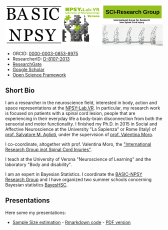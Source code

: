 ![logo](Logo_combinato3.png)


* ORCID: [0000-0003-0853-8975](https://orcid.org/0000-0003-0853-8975)            
* ResearcherID: [D-8107-2013](https://publons.com/researcher/D-8107-2013/)         
* [ResearchGate](https://www.researchgate.net/profile/Michele_Scandola)             
* [Google Scholar](https://scholar.google.com/citations?user=mRc0hxsAAAAJ&hl=it)   
* [Open Science Framework](https://osf.io/4kcn2/)                                  


## Short Bio

I am a researcher in the neuroscience field, interested in body, action and space representations at the [NPSY-Lab.VR](http://sites.hss.univr.it/npsy-labvr/).
In particular, my research work is focused on patients with a spinal cord lesion,
people that are experiencing in their everyday life a body-brain disconnection from both the sensorial and 
motor functionality.
I finished my Ph.D. in 2015 in Social and Affective Neuroscience at the University "La Sapienza" or Rome (Italy) of [prof. Salvatore M. Aglioti](https://agliotilab.org/lab-staff/principal-investigator), under the supervision of [prof. Valentina Moro](www.dsu.univr.it/?ent=persona&id=2097).

I co-coordinate, altogether with prof. Valentina Moro, the ["International Research Group inot Spinal Cord Injuries"](http://sites.hss.univr.it/npsy-labvr/spinal-cord-injury-research-center/).

I teach at the University of Verona "Neuroscience of Learning" and the laboratory "Body and disability".

I am an expert in Bayesian Statistics. I coordinate the [BASIC-NPSY Research Group](http://sites.hss.univr.it/npsy-labvr/basic-npsy-research-group/) and I have organized two summer schools concerning Bayesian statistics [BayesHSC](http://sites.hss.univr.it/bayeshsc/).

## Presentations

Here some my presentations:

- [Sample Size estimation](https://michelescandola.github.io/presentations/samplesize_presentation.html) - [Rmarkdown code](https://michelescandola.github.io/presentations/samplesize_presentation.Rmd) - [PDF version](https://michelescandola.github.io/presentations/2020_04_30_sample_size.pdf)
